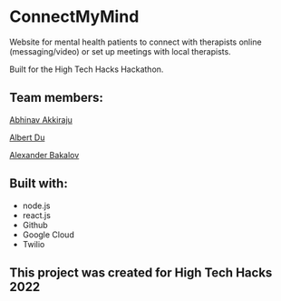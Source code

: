 # ConnectMyMind

 Website for mental health patients to connect with therapists online (messaging/video) or set up meetings with local therapists.

 Built for the High Tech Hacks Hackathon.

## Team members:
[Abhinav Akkiraju](https://github.com/AbhinavAkkiraju)

[Albert Du](http://github.com/albert-du)

[Alexander Bakalov](https://github.com/Perrytheplaty43)

## Built with:
* node.js
* react.js
* Github
* Google Cloud
* Twilio

## This project was created for High Tech Hacks 2022
